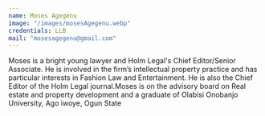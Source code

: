 ```yaml
---
name: Moses Agegenu
image: "/images/mosesAgegenu.webp"
credentials: LLB
mail: "mosesagegenu@gmail.com"
---
```


Moses is a bright young lawyer and Holm Legal's Chief Editor/Senior Associate. He is involved in the firm’s intellectual property practice and has particular interests in Fashion Law and Entertainment. He is also the Chief Editor of the Holm Legal journal.Moses is on the  advisory board on Real estate and property development and a graduate of Olabisi Onobanjo University, Ago iwoye, Ogun State